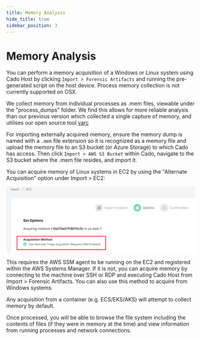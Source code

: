 ```yaml
---
title: Memory Analysis
hide_title: true
sidebar_position: 3
---
```


# Memory Analysis

You can perform a memory acquisition of a Windows or Linux system using Cado Host by clicking `Import > Forensic Artifacts` and running the pre-generated script on the host device. Process memory collection is not currently supported on OSX.

We collect memory from individual processes as .mem files, viewable under the "process_dumps" folder. We find this allows for more reliable analysis than our previous version which collected a single capture of memory, and utilises our open source tool [varc](https://github.com/cado-security/varc)

For importing externally acquired memory, ensure the memory dump is named with a `.mem` file extension so it is recognized as a memory file and upload the memory file to an S3 bucket (or Azure Storage) to which Cado has access.  Then click `Import > AWS S3 Bucket` within Cado, navigate to the S3 bucket where the .mem file resides, and import it.    

You can acquire memory of Linux systems in EC2 by using the "Alternate Acquisition" option under Import > EC2:

![AWS Memory](/img/alternate-ec2.png)

This requires the AWS SSM agent to be running on the EC2 and registered within the AWS Systems Manager. If it is not, you can acquire memory by connecting to the machine over SSH or RDP and executing Cado Host from Import > Forensic Artifacts. You can also use this method to acquire from Windows systems.

Any acquisition from a container (e.g. ECS/EKS/AKS) will attempt to collect memory by default.

Once processed, you will be able to browse the file system including the contents of files (if they were in memory at the time) and view information from running processes and network connections.  
